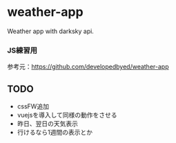 # weather-app
Weather app with darksky api.

### JS練習用
参考元：https://github.com/developedbyed/weather-app

## TODO
- cssFW追加
- vuejsを導入して同様の動作をさせる
- 昨日、翌日の天気表示
- 行けるなら1週間の表示とか
